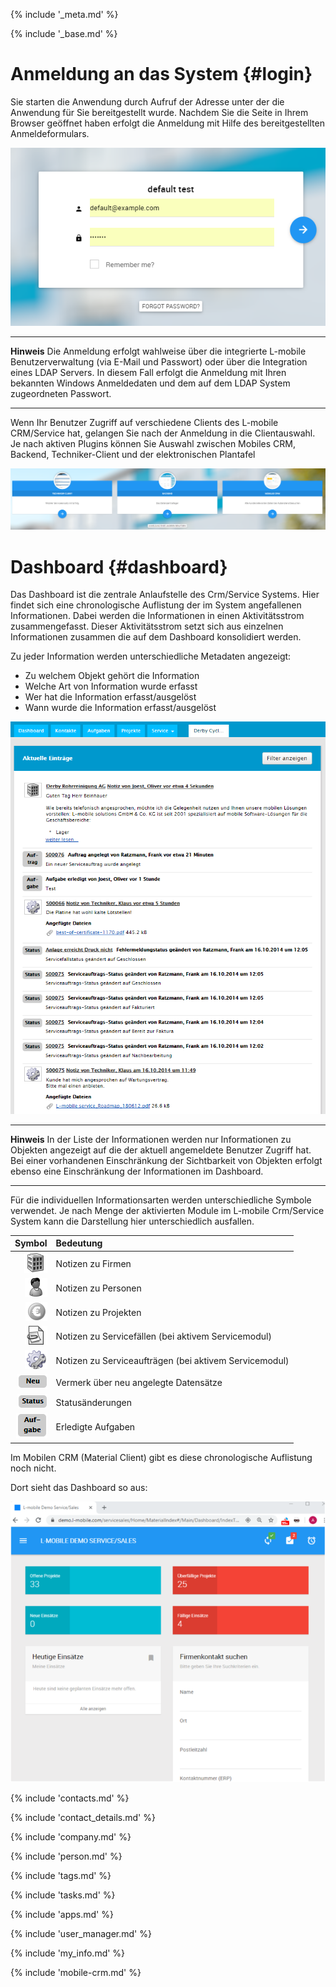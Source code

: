 {% include '_meta.md' %}

{% include '_base.md' %}

# Anmeldung an das System {#login}

Sie starten die Anwendung durch Aufruf der Adresse unter der die Anwendung für Sie bereitgestellt wurde. Nachdem Sie die Seite in Ihrem Browser geöffnet haben erfolgt die Anmeldung mit Hilfe des bereitgestellten Anmeldeformulars.

![Anmeldeformular - integrierte Benutzerverwaltung](img/login.png "Anmeldeformular - integrierte Benutzerverwaltung")

---
__Hinweis__ Die Anmeldung erfolgt wahlweise über die integrierte L-mobile Benutzerverwaltung (via E-Mail und Passwort) oder über die Integration eines LDAP Servers. In diesem Fall erfolgt die Anmeldung mit Ihren bekannten Windows Anmeldedaten und dem auf dem LDAP System zugeordneten Passwort.

---

Wenn Ihr Benutzer Zugriff auf verschiedene Clients des L-mobile CRM/Service hat, gelangen Sie nach der Anmeldung in die Clientauswahl. Je nach aktiven Plugins können Sie Auswahl zwischen Mobiles CRM, Backend, Techniker-Client und der elektronischen Plantafel

![Clientauswahl](img/ClientSelection.png "Clientauswahl nach dem Login")

# Dashboard {#dashboard}

Das Dashboard ist die zentrale Anlaufstelle des Crm/Service Systems. Hier findet sich eine chronologische Auflistung der im System angefallenen Informationen. Dabei werden die Informationen in einen Aktivitätsstrom zusammengefasst. Dieser Aktivitätsstrom setzt sich aus einzelnen Informationen zusammen die auf dem Dashboard konsolidiert werden.

Zu jeder Information werden unterschiedliche Metadaten angezeigt:

- Zu welchem Objekt gehört die Information
- Welche Art von Information wurde erfasst
- Wer hat die Information erfasst/ausgelöst
- Wann wurde die Information erfasst/ausgelöst

![Alle Informationen laufen im Dashboard zusammen](img/dashboard.png "Alle Informationen laufen im Dashboard zusammen")

---
__Hinweis__ In der Liste der Informationen werden nur Informationen zu Objekten angezeigt auf die der aktuell angemeldete Benutzer Zugriff hat. Bei einer vorhandenen Einschränkung der Sichtbarkeit von Objekten erfolgt ebenso eine Einschränkung der Informationen im Dashboard.

---

Für die individuellen Informationsarten werden unterschiedliche Symbole verwendet. Je nach Menge der aktivierten Module im L-mobile Crm/Service System kann die Darstellung hier unterschiedlich ausfallen.

Symbol|Bedeutung
------:|:-----
![](img/note_company.png) | Notizen zu Firmen
![](img/note_person.png) | Notizen zu Personen
![](img/note_project.png) | Notizen zu Projekten
![](img/note_servicecase.png) | Notizen zu Servicefällen (bei aktivem Servicemodul)
![](img/note_serviceorder.png) | Notizen zu Serviceaufträgen (bei aktivem Servicemodul)
![](img/note_new.png) | Vermerk über neu angelegte Datensätze
![](img/note_status.png) | Statusänderungen
![](img/note_task.png) | Erledigte Aufgaben

Im Mobilen CRM (Material Client) gibt es diese chronologische Auflistung noch nicht.

Dort sieht das Dashboard so aus:

![Alle Informationen laufen im Dashboard zusammen](img/navigation_mobile_crm_dashboard_material_client.png)

<!-- BEGIN MANUAL -->

{% include 'contacts.md' %}

{% include 'contact_details.md' %}

{% include 'company.md' %}

{% include 'person.md' %}

{% include 'tags.md' %}

{% include 'tasks.md' %}

{% include 'apps.md' %}

{% include 'user_manager.md' %}

{% include 'my_info.md' %}

{% include 'mobile-crm.md' %}

<!-- END MANUAL -->
